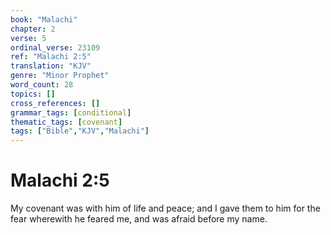```yaml
---
book: "Malachi"
chapter: 2
verse: 5
ordinal_verse: 23109
ref: "Malachi 2:5"
translation: "KJV"
genre: "Minor Prophet"
word_count: 28
topics: []
cross_references: []
grammar_tags: [conditional]
thematic_tags: [covenant]
tags: ["Bible","KJV","Malachi"]
---
```


# Malachi 2:5

My covenant was with him of life and peace; and I gave them to him for the fear wherewith he feared me, and was afraid before my name.
